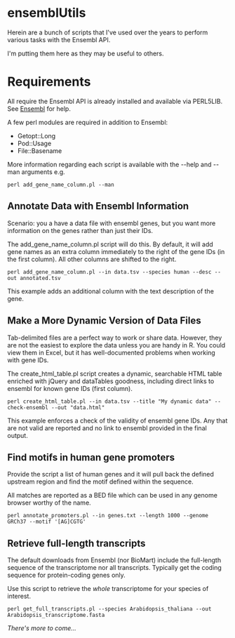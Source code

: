 # ensemblUtils

Herein are a bunch of scripts that I've used over the years to perform 
various tasks with the Ensembl API.

I'm putting them here as they may be useful to others.

# Requirements

All require the Ensembl API is already installed and available via 
PERL5LIB. See [Ensembl](http://www.ensembl.org/info/docs/api/index.html) for help.

A few perl modules are required in addition to Ensembl:

 * Getopt::Long
 * Pod::Usage
 * File::Basename
 
More information regarding each script is available with the --help and --man arguments e.g.

    perl add_gene_name_column.pl --man

## Annotate Data with Ensembl Information

Scenario: you a have a data file with ensembl genes, but you want more
information on the genes rather than just their IDs.

The add\_gene\_name_column.pl script will do this. By default, it will
add gene names as an extra column immediately to the right of the gene
IDs (in the first column). All other columns are shifted to the right.

    perl add_gene_name_column.pl --in data.tsv --species human --desc --out annotated.tsv

This example adds an additional column with the text description of the
gene.

## Make a More Dynamic Version of Data Files

Tab-delimited files are a perfect way to work or share data. However,
they are not the easiest to explore the data unless you are handy in R.
You could view them in Excel, but it has well-documented problems when 
working with gene IDs.

The create\_html_table.pl script creates a dynamic, searchable HTML 
table enriched with jQuery and dataTables goodness, including direct 
links to ensembl for known gene IDs (first column).

    perl create_html_table.pl --in data.tsv --title "My dynamic data" --check-ensembl --out "data.html"

This example enforces a check of the validity of ensembl gene IDs. Any
that are not valid are reported and no link to ensembl provided in the
final output.

## Find motifs in human gene promoters

Provide the script a list of human genes and it will pull back the defined upstream region and find the motif defined within the sequence. 

All matches are reported as a BED file which can be used in any genome browser worthy of the name.

    perl annotate_promoters.pl --in genes.txt --length 1000 --genome GRCh37 --motif '[AG]CGTG'

## Retrieve full-length transcripts

The default downloads from Ensembl (nor BioMart) include the full-length sequence of the transcriptome nor all transcripts. Typically get the coding sequence for protein-coding genes only.

Use this script to retrieve the *whole* transcriptome for your species of interest.

    perl get_full_transcripts.pl --species Arabidopsis_thaliana --out Arabidopsis_transcriptome.fasta

_There's more to come..._